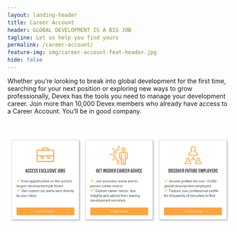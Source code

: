```yaml
---
layout: landing-header
title: Career Account
header: GLOBAL DEVELOPMENT IS A BIG JOB
tagline: Let us help you find yours
permalink: /career-account/
feature-img: img/career-account-feat-header.jpg
hide: false
---
```



Whether you’re loroking to break into global development for the first time, searching for your next position or exploring new ways to grow professionally, Devex has the tools you need to manage your development career. Join more than 10,000 Devex members who already have access to a Career Account. You’ll be in good company.

&nbsp;

![](/uploads/versions/career-account-features-list---x----979-401x---.png)

&nbsp;

&nbsp;
